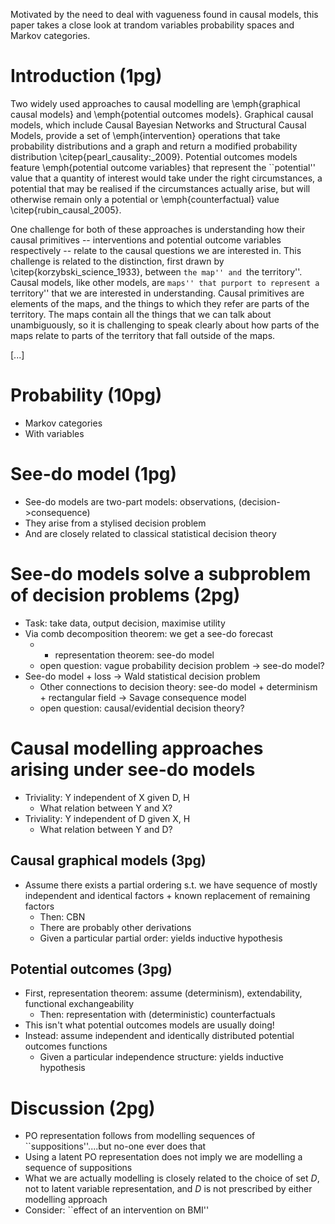 
Motivated by the need to deal with vagueness found in causal models, this paper takes a close look at trandom variables probability spaces and Markov categories.

# Introduction (1pg)

Two widely used approaches to causal modelling are \emph{graphical causal models} and \emph{potential outcomes models}. Graphical causal models, which include Causal Bayesian Networks and Structural Causal Models, provide a set of \emph{intervention} operations that take probability distributions and a graph and return a modified probability distribution \citep{pearl_causality:_2009}. Potential outcomes models feature \emph{potential outcome variables} that represent the ``potential'' value that a quantity of interest would take under the right circumstances, a potential that may be realised if the circumstances actually arise, but will otherwise remain only a potential or \emph{counterfactual} value \citep{rubin_causal_2005}.

One challenge for both of these approaches is understanding how their causal primitives -- interventions and potential outcome variables respectively -- relate to the causal questions we are interested in. This challenge is related to the distinction, first drawn by \citep{korzybski_science_1933}, between ``the map'' and ``the territory''. Causal models, like other models, are ``maps'' that purport to represent a ``territory'' that we are interested in understanding. Causal primitives are elements of the maps, and the things to which they refer are parts of the territory. The maps contain all the things that we can talk about unambiguously, so it is challenging to speak clearly about how parts of the maps relate to parts of the territory that fall outside of the maps.

[...]

# Probability (10pg)

 - Markov categories
 - With variables

# See-do model (1pg)

 - See-do models are two-part models: observations, (decision->consequence)
 - They arise from a stylised decision problem
 - And are closely related to classical statistical decision theory

# See-do models solve a subproblem of decision problems (2pg)

 - Task: take data, output decision, maximise utility
 - Via comb decomposition theorem: we get a see-do forecast
 	- + representation theorem: see-do model
 	- open question: vague probability decision problem -> see-do model?
 - See-do model + loss -> Wald statistical decision problem
 	- Other connections to decision theory: see-do model + determinism + rectangular field -> Savage consequence model
 	- open question: causal/evidential decision theory?

# Causal modelling approaches arising under see-do models

 - Triviality: Y independent of X given D, H
 	- What relation between Y and X?
 - Triviality: Y independent of D given X, H
 	- What relation between Y and D?

## Causal graphical models (3pg)

 - Assume there exists a partial ordering s.t. we have sequence of mostly independent and identical factors  + known replacement of remaining factors
	- Then: CBN
 	- There are probably other derivations
 	- Given a particular partial order: yields inductive hypothesis

## Potential outcomes (3pg)

 - First, representation theorem: assume (determinism), extendability, functional exchangeability
 	- Then: representation with (deterministic) counterfactuals
 - This isn't what potential outcomes models are usually doing!
 - Instead: assume independent and identically distributed potential outcomes functions
 	- Given a particular independence structure: yields inductive hypothesis

# Discussion (2pg)

 - PO representation follows from modelling sequences of ``suppositions''....but no-one ever does that
 - Using a latent PO representation does not imply we are modelling a sequence of suppositions
 - What we are actually modelling is closely related to the choice of set $D$, not to latent variable representation, and $D$ is not prescribed by either modelling approach
 - Consider: ``effect of an intervention on BMI''
